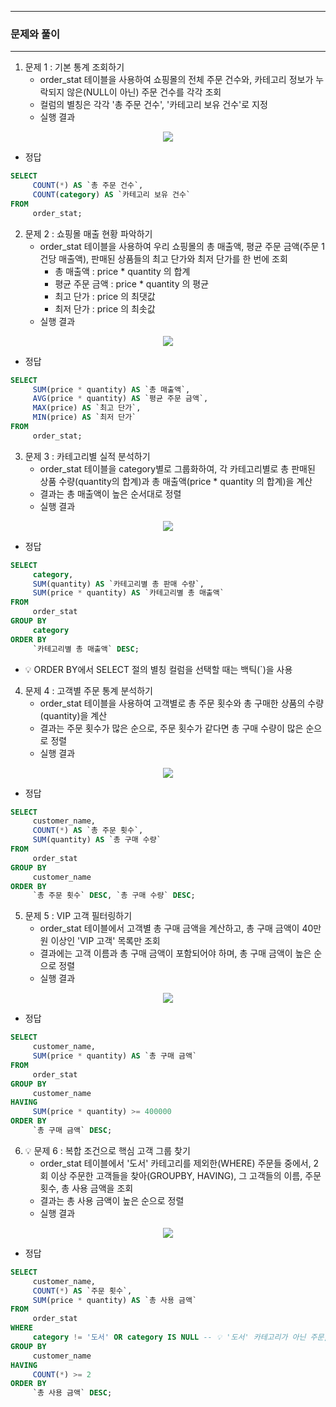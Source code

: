 -----
### 문제와 풀이
-----
1. 문제 1 : 기본 통계 조회하기
   - order_stat 테이블을 사용하여 쇼핑몰의 전체 주문 건수와, 카테고리 정보가 누락되지 않은(NULL이 아닌) 주문 건수를 각각 조회
   - 컬럼의 별칭은 각각 '총 주문 건수', '카테고리 보유 건수'로 지정
   - 실행 결과
<div align="center">
<img src="https://github.com/user-attachments/assets/622b63f2-bd3c-4ffd-9f86-fa2aacbc1ee2">
</div>

   - 정답
```sql
SELECT
     COUNT(*) AS `총 주문 건수`,
     COUNT(category) AS `카테고리 보유 건수`
FROM
     order_stat;
```

2. 문제 2 : 쇼핑몰 매출 현황 파악하기
   - order_stat 테이블을 사용하여 우리 쇼핑몰의 총 매출액, 평균 주문 금액(주문 1건당 매출액), 판매된 상품들의 최고 단가와 최저 단가를 한 번에 조회
     + 총 매출액 : price * quantity 의 합계
     + 평균 주문 금액 : price * quantity 의 평균
     + 최고 단가 : price 의 최댓값
     + 최저 단가 : price 의 최솟값
   - 실행 결과
<div align="center">
<img src="https://github.com/user-attachments/assets/0db8b709-8522-454f-b65b-17473942184e">
</div>

   - 정답
```sql
SELECT
     SUM(price * quantity) AS `총 매출액`,
     AVG(price * quantity) AS `평균 주문 금액`,
     MAX(price) AS `최고 단가`,
     MIN(price) AS `최저 단가`
FROM
     order_stat;
```

3. 문제 3 : 카테고리별 실적 분석하기
   - order_stat 테이블을 category별로 그룹화하여, 각 카테고리별로 총 판매된 상품 수량(quantity의 합계)과 총 매출액(price * quantity 의 합계)을 계산
   - 결과는 총 매출액이 높은 순서대로 정렬
   - 실행 결과
<div align="center">
<img src="https://github.com/user-attachments/assets/404676f4-40ed-48c9-8df9-916e7343d239">
</div>

   - 정답
```sql
SELECT
     category,
     SUM(quantity) AS `카테고리별 총 판매 수량`,
     SUM(price * quantity) AS `카테고리별 총 매출액`
FROM
     order_stat
GROUP BY
     category
ORDER BY
     `카테고리별 총 매출액` DESC;
```
   - 💡 ORDER BY에서 SELECT 절의 별칭 컬럼을 선택할 때는 백틱(`)을 사용

4. 문제 4 : 고객별 주문 통계 분석하기
   - order_stat 테이블을 사용하여 고객별로 총 주문 횟수와 총 구매한 상품의 수량(quantity)을 계산
   - 결과는 주문 횟수가 많은 순으로, 주문 횟수가 같다면 총 구매 수량이 많은 순으로 정렬
   - 실행 결과
<div align="center">
<img src="https://github.com/user-attachments/assets/c8418548-776a-48cf-8005-d25b5213821e">
</div>

   - 정답
```sql
SELECT
     customer_name,
     COUNT(*) AS `총 주문 횟수`,
     SUM(quantity) AS `총 구매 수량`
FROM
     order_stat
GROUP BY
     customer_name
ORDER BY
     `총 주문 횟수` DESC, `총 구매 수량` DESC;
```

5. 문제 5 : VIP 고객 필터링하기
   - order_stat 테이블에서 고객별 총 구매 금액을 계산하고, 총 구매 금액이 40만 원 이상인 'VIP 고객' 목록만 조회
   - 결과에는 고객 이름과 총 구매 금액이 포함되어야 하며, 총 구매 금액이 높은 순으로 정렬
   - 실행 결과
<div align="center">
<img src="https://github.com/user-attachments/assets/a2798c11-3855-43b7-84bb-760cb45cdbc0">
</div>

   - 정답
```sql
SELECT
     customer_name,
     SUM(price * quantity) AS `총 구매 금액`
FROM
     order_stat
GROUP BY
     customer_name
HAVING
     SUM(price * quantity) >= 400000
ORDER BY
     `총 구매 금액` DESC;
```

6. 💡 문제 6 : 복합 조건으로 핵심 고객 그룹 찾기
   - order_stat 테이블에서 '도서' 카테고리를 제외한(WHERE) 주문들 중에서, 2회 이상 주문한 고객들을 찾아(GROUPBY, HAVING), 그 고객들의 이름, 주문 횟수, 총 사용 금액을 조회
   - 결과는 총 사용 금액이 높은 순으로 정렬
   - 실행 결과
<div align="center">
<img src="https://github.com/user-attachments/assets/a1fe7442-37be-4359-9e2e-2833112722b7">
</div>

   - 정답
```sql
SELECT
     customer_name,
     COUNT(*) AS `주문 횟수`,
     SUM(price * quantity) AS `총 사용 금액`
FROM
     order_stat
WHERE
     category != '도서' OR category IS NULL -- 💡 '도서' 카테고리가 아닌 주문, NULL도 포함 (NOT IN ('도서') X)
GROUP BY
     customer_name
HAVING
     COUNT(*) >= 2
ORDER BY
     `총 사용 금액` DESC;
 ```

